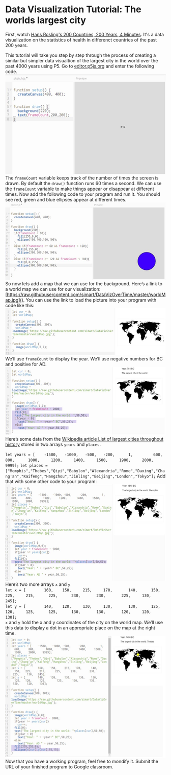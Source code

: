 Data Visualization Tutorial: The worlds largest city
=====================================================

First, watch [Hans Rosling's 200 Countries, 200 Years, 4 Minutes](https://www.youtube.com/watch?v=jbkSRLYSojo). It's a data visualization on the statistics of health in differenct countries of the past 200 years.   

This tutorial will take you step by step through the process of creating a similar but simpler data visualtion of the largest city in the world over the past 4000 years using P5. Go to [editor.p5js.org](https://editor.p5js.org/) and enter the following code.    
![](DataViz1.JPG)   
The `frameCount` variable keeps track of the number of times the screen is drawn. By default the `draw()` function runs 60 times a second. We can use the `frameCount` variable to make things appear or disappear at different times. Now add the following code to your program and run it. You should see red, green and blue ellipses appear at different times.   
![](DataViz2.JPG)   
So now lets add a map that we can use for the background. Here’s a link to a world map we can use for our visualization: [https://raw.githubusercontent.com/simart/DataVizOverTime/master/worldMap.jpg](). You can use the link to load the picture into your program with code like this:
![](DataViz3.JPG)    
We’ll use `frameCount` to display the year. We’ll use negative numbers for BC and positive for AD.   
![](DataViz4.JPG)
Here’s some data from the [Wikipedia article List of largest cities throughout history](https://en.wikipedia.org/wiki/List_of_largest_cities_throughout_history) stored in two arrays `years` and `places`.

`let years = [    -1500,   -1000,   -500,   -200,      1,         600,    800,      1000,     1200,     1400,     1500,     1900,     2000,    9999];`
`let places = ["Memphis","Thebes","Qiyi","Babylon","Alexandria","Rome","Daxing","Chang'an","Kaifeng","Hangzhou","Jinling","Beijing","London","Tokyo"];`
Add that with some other code to your program:   
![](DataViz5.JPG)   
Here’s two more arrays `x` and `y`   
`let x = [        160,    150,     215,     170,       140,      150,   225,     215,      225,      230,       230,       225,     130,      245];`    
`let y = [        140,    120,     130,     130,       130,      125,   120,     125,      125,      130,       130,       120,     120,      130];`   
`x` and `y` hold the x and y coordinates of the city on the world map. We’ll use this data to display a dot in an appropriate place on the map at the right time.
![](DataViz6.JPG)    
Now that you have a working program, feel free to mondify it. Submit the URL of your finished program to Google classroom.



